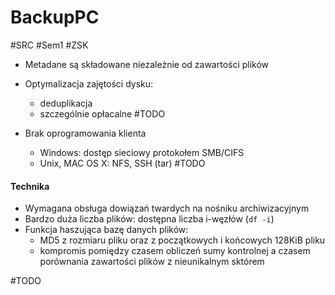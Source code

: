# BackupPC
#SRC #Sem1 #ZSK

- Metadane są składowane niezależnie od zawartości plików
- Optymalizacja zajętości dysku:
	- deduplikacja
	- szczególnie opłacalne #TODO 

- Brak oprogramowania klienta
	- Windows: dostęp sieciowy protokołem SMB/CIFS
	- Unix, MAC OS X: NFS, SSH (tar) #TODO 

#### Technika
- Wymagana obsługa dowiązań twardych na nośniku archiwizacyjnym
- Bardzo duża liczba plików: dostępna liczba i-węzłów (`df -i`)
- Funkcja haszująca bazę danych plików:
	- MD5 z rozmiaru pliku oraz z początkowych i końcowych 128KiB pliku
	- kompromis pomiędzy czasem obliczeń sumy kontrolnej a czasem porównania zawartości plików z nieunikalnym sktórem

#TODO 